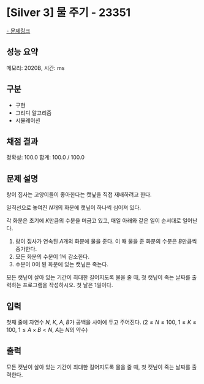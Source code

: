 # [Silver 3] 물 주기 - 23351

<a href="https://www.acmicpc.net/problem/23351">- 문제링크</a>

## 성능 요약

메모리: 2020B, 시간: ms

## 구분

- 구현
- 그리디 알고리즘
- 시뮬레이션

## 채점 결과

정확성: 100.0
합계: 100.0 / 100.0

## 문제 설명

랑이 집사는 고양이들이 좋아한다는 캣닢을 직접 재배하려고 한다.

일직선으로 놓여진 $N$개의 화분에 캣닢이 하나씩 심어져 있다.

각 화분은 초기에 $K$만큼의 수분을 머금고 있고, 매일 아래와 같은 일이 순서대로 일어난다.

1. 랑이 집사가 연속된 $A$개의 화분에 물을 준다. 이 때 물을 준 화분의 수분은 $B$만큼씩 증가한다.
2. 모든 화분의 수분이 1씩 감소한다.
3. 수분이 0이 된 화분에 있는 캣닢은 죽는다.

모든 캣닢이 살아 있는 기간이 최대한 길어지도록 물을 줄 때, 첫 캣닢이 죽는 날짜를 출력하는 프로그램을 작성하시오. 첫 날은 1일이다.

## 입력

첫째 줄에 자연수 $N$, $K$, $A$, $B$가 공백을 사이에 두고 주어진다. ($2 \le N \le 100$, $1 \le K \le 100$, $1 \le A \times B < N$, $A$는 $N$의 약수)

## 출력

모든 캣닢이 살아 있는 기간이 최대한 길어지도록 물을 줄 때, 첫 캣닢이 죽는 날짜를 출력한다.